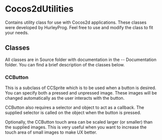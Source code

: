 Cocos2dUtilities
================

Contains utility class for use with Cocos2d applications. 
These classes were developed by HurleyProg. 
Feel free to use and modify the class to fit your needs.

Classes
----------------
All classes are in Source folder with documentation in the -- Documentation folder. 
You can find a brief description of the classes below.

### CCButton
This is a subclass of CCSprite which is to be used when a button is desired. 
You can specify both a pressed and unpressed image. 
These images will be changed automatically as the user interacts with the button.

CCButton also requires a selector and object to act as a callback.
The supplied selector is called on the object when the button is pressed.

Optionally, the CCButton touch area can be scaled larger (or smaller) than the supplied images. 
This is very useful when you want to increase the touch area of small images to make UX better.
